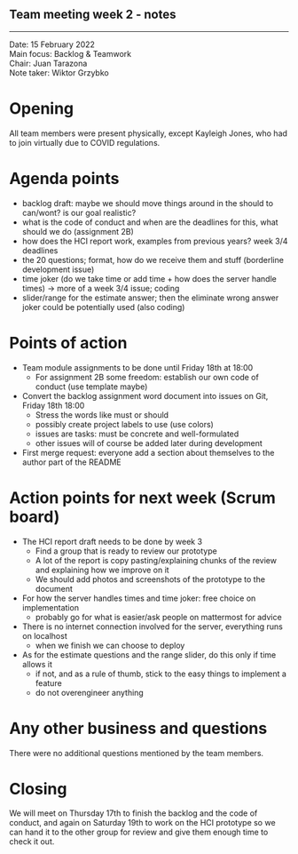 ## Team meeting week 2 - notes

---

Date:           15 February 2022\
Main focus:     Backlog & Teamwork\
Chair:          Juan Tarazona\
Note taker:     Wiktor Grzybko

# Opening
All team members were present physically, except Kayleigh Jones, who had to join virtually due to COVID regulations.

# Agenda points
 
 - backlog draft: maybe we should move things around in the should to can/wont? is our goal realistic?
 - what is the code of conduct and when are the deadlines for this, what should we do (assignment 2B)
 - how does the HCI report work, examples from previous years? week 3/4 deadlines
 - the 20 questions; format, how do we receive them and stuff (borderline development issue)
 - time joker (do we take time or add time + how does the server handle times) -> more of a week 3/4 issue; coding
 - slider/range for the estimate answer; then the eliminate wrong answer joker could be potentially used (also coding)

# Points of action

 - Team module assignments to be done until Friday 18th at 18:00
   - For assignment 2B some freedom: establish our own code of conduct (use template maybe)
 - Convert the backlog assignment word document into issues on Git, Friday 18th 18:00
   - Stress the words like must or should
   - possibly create project labels to use (use colors)
   - issues are tasks: must be concrete and well-formulated
   - other issues will of course be added later during development
 - First merge request: everyone add a section about themselves to the author part of the README

# Action points for next week (Scrum board)

- The HCI report draft needs to be done by week 3
   - Find a group that is ready to review our prototype
   - A lot of the report is copy pasting/explaining chunks of the review and explaining how we improve on it
   - We should add photos and screenshots of the prototype to the document
- For how the server handles times and time joker: free choice on implementation
   - probably go for what is easier/ask people on mattermost for advice
- There is no internet connection involved for the server, everything runs on localhost
   - when we finish we can choose to deploy
- As for the estimate questions and the range slider, do this only if time allows it
   - if not, and as a rule of thumb, stick to the easy things to implement a feature
   - do not overengineer anything

# Any other business and questions

There were no additional questions mentioned by the team members.

# Closing

We will meet on Thursday 17th to finish the backlog and the code of conduct, and again on Saturday 19th to work on the
HCI prototype so we can hand it to the other group for review and give them enough time to check it out.
